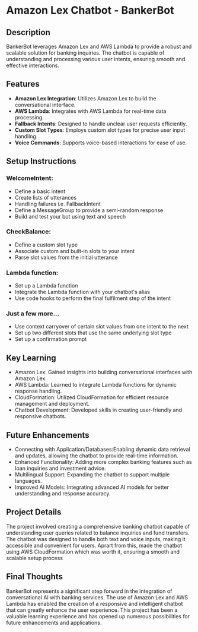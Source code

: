# Amazon Lex Chatbot -  BankerBot

## Description

BankerBot leverages Amazon Lex and AWS Lambda to provide a robust and scalable solution for banking inquiries. The chatbot is capable of understanding and processing various user intents, ensuring smooth and effective interactions.

## Features

- **Amazon Lex Integration**: Utilizes Amazon Lex to build the conversational interface.
- **AWS Lambda**: Integrates with AWS Lambda for real-time data processing.
- **Fallback Intents**: Designed to handle unclear user requests efficiently.
- **Custom Slot Types**: Employs custom slot types for precise user input handling.
- **Voice Commands**: Supports voice-based interactions for ease of use.

## Setup Instructions

### WelcomeIntent:
- Define a basic intent
- Create lists of utterances
- Handling failures i.e. FallbackIntent
- Define a MessageGroup to provide a semi-random response
- Build and test your bot using text and speech

### CheckBalance:
- Define a custom slot type
- Associate custom and built-in slots to your intent
- Parse slot values from the initial utterance
  
### Lambda function:
- Set up a Lambda function
- Integrate the Lambda function with your chatbot's alias
- Use code hooks to perform the final fulfilment step of the intent

### Just a few more...
- Use context carryover of certain slot values from one intent to the next
- Set up two different slots that use the same underlying slot type
- Set up a confirmation prompt

## Key Learning
- Amazon Lex: Gained insights into building conversational interfaces with Amazon Lex.
- AWS Lambda: Learned to integrate Lambda functions for dynamic response handling.
- CloudFormation: Utilized CloudFormation for efficient resource management and deployment.
- Chatbot Development: Developed skills in creating user-friendly and responsive chatbots.
  
## Future Enhancements
- Connecting with Application/Databases:Enabling dynamic data retrieval and updates, allowing the chatbot to provide real-time information.
- Enhanced Functionality: Adding more complex banking features such as loan inquiries and investment advice.
- Multilingual Support: Expanding the chatbot to support multiple languages.
- Improved AI Models: Integrating advanced AI models for better understanding and response accuracy.

## Project Details
The project involved creating a comprehensive banking chatbot capable of understanding user queries related to balance inquiries and fund transfers. The chatbot was designed to handle both text and voice inputs, making it accessible and convenient for users. Aprart from this, made the chatbot using AWS CloudFormation which was worth it, ensuring a smooth and scalable setup process
‍
## Final Thoughts
BankerBot represents a significant step forward in the integration of conversational AI with banking services. The use of Amazon Lex and AWS Lambda has enabled the creation of a responsive and intelligent chatbot that can greatly enhance the user experience. This project has been a valuable learning experience and has opened up numerous possibilities for future enhancements and applications.
